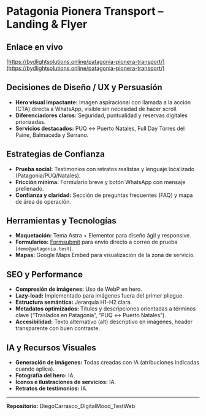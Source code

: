 # Patagonia Pionera Transport – Landing & Flyer

## Enlace en vivo

[https://bydlightsolutions.online/patagonia-pionera-transport/](https://bydlightsolutions.online/patagonia-pionera-transport/)

## Decisiones de Diseño / UX y Persuasión

* **Hero visual impactante:** Imagen aspiracional con llamada a la acción (CTA) directa a WhatsApp, visible sin necesidad de hacer scroll.
* **Diferenciadores claros:** Seguridad, puntualidad y reservas digitales priorizadas.
* **Servicios destacados:** PUQ ↔ Puerto Natales, Full Day Torres del Paine, Balmaceda y Serrano.

## Estrategias de Confianza

* **Prueba social:** Testimonios con retratos realistas y lenguaje localizado (Patagonia/PUQ/Natales).
* **Fricción mínima:** Formulario breve y botón WhatsApp con mensaje prellenado.
* **Confianza y claridad:** Sección de preguntas frecuentes (FAQ) y mapa de área de operación.

## Herramientas y Tecnologías

* **Maquetación:** Tema Astra + Elementor para diseño ágil y responsive.
* **Formularios:** [Formsubmit](https://formsubmit.co/) para envío directo a correo de prueba (`demo@patagonia.test`).
* **Mapas:** Google Maps Embed para visualización de la zona de servicio.

## SEO y Performance

* **Compresión de imágenes:** Uso de WebP en hero.
* **Lazy-load:** Implementado para imágenes fuera del primer pliegue.
* **Estructura semántica:** Jerarquía H1–H2 clara.
* **Metadatos optimizados:** Títulos y descripciones orientadas a términos clave (“Traslados en Patagonia”, “PUQ ↔ Puerto Natales”).
* **Accesibilidad:** Texto alternativo (alt) descriptivo en imágenes, header transparente con buen contraste.

## IA y Recursos Visuales

* **Generación de imágenes:** Todas creadas con IA (atribuciones indicadas cuando aplica).
* **Fotografía del hero:** IA.
* **Íconos e ilustraciones de servicios:** IA.
* **Retratos de testimonios:** IA.

---

**Repositorio:** DiegoCarrasco\_DigitalMood\_TestWeb


 
 


